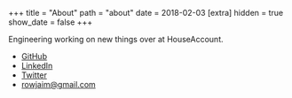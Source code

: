 +++
title = "About"
path = "about"
date = 2018-02-03
[extra]
hidden = true
show_date = false
+++

Engineering working on new things over at HouseAccount.

* [GitHub](https://github.com/RowanMcDonald)
* [LinkedIn](https://www.linkedin.com/in/rowan-mcdonald)
* [Twitter](https://www.twitter.com/rowangoldenarch)
* [rowjaim@gmail.com](mailto:rowjaim@gmail.com)
